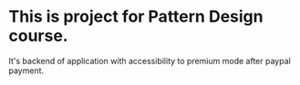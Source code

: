 # This is project for Pattern Design course.

It's backend of application with accessibility to premium mode after paypal payment.
